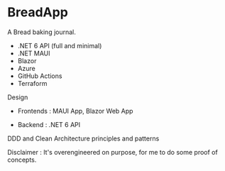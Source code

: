 # BreadApp

A Bread baking journal.

- .NET 6 API (full and minimal)
- .NET MAUI
- Blazor
- Azure
- GitHub Actions
- Terraform
 

Design

- Frontends : MAUI App, Blazor Web App

- Backend : .NET 6 API 

DDD and Clean Architecture principles and patterns

Disclaimer : It's overengineered on purpose, for me to do some proof of concepts.
